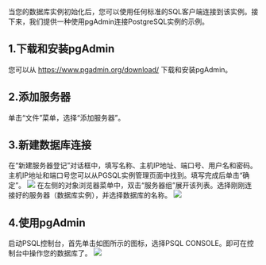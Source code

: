 当您的数据库实例初始化后，您可以使用任何标准的SQL客户端连接到该实例。接下来，我们提供一种使用pgAdmin连接PostgreSQL实例的示例。

## 1.下载和安装pgAdmin
您可以从 https://www.pgadmin.org/download/ 下载和安装pgAdmin。

## 2.添加服务器
单击“文件”菜单，选择“添加服务器”。

## 3.新建数据库连接
在“新建服务器登记”对话框中，填写名称、主机IP地址、端口号、用户名和密码。主机IP地址和端口号您可以从PGSQL实例管理页面中找到。填写完成后单击“确定”。
![](//mccdn.qcloud.com/static/img/fd480ec9413eb6b7ff53d212fafd3ecd/image.png)
在左侧的对象浏览器菜单中，双击“服务器组”展开该列表。选择刚刚连接好的服务器（数据库实例），并选择数据库的名称。
![](//mccdn.qcloud.com/static/img/a66c259deee8524a0cf35cb3c5e29642/image.jpg)
## 4.使用pgAdmin
启动PSQL控制台，首先单击如图所示的图标，选择PSQL CONSOLE。即可在控制台中操作您的数据库了。
![](//mccdn.qcloud.com/static/img/21e18377780799f20c40c48421c041a1/image.jpg)

